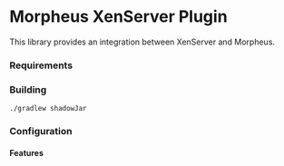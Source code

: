 # Morpheus XenServer Plugin
This library provides an integration between XenServer and Morpheus.

### Requirements

### Building
`./gradlew shadowJar`

### Configuration

#### Features